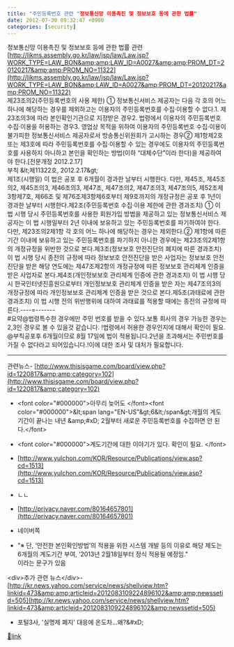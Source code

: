 ```yaml
---
title: "주민등록번호 관련 "정보통신망 이용촉진 및 정보보호 등에 관한 법률"
date: 2012-07-30 09:32:47 +0900
categories: [security]
---
```


정보통신망 이용촉진 및 정보보호 등에 관한 법률 관련[http://likms.assembly.go.kr/law/jsp/law/Law.jsp?WORK_TYPE=LAW_BON&amp;amp;LAW_ID=A0027&amp;amp;PROM_DT=20120217&amp;amp;PROM_NO=11322](http://likms.assembly.go.kr/law/jsp/law/Law.jsp?WORK_TYPE=LAW_BON&amp;LAW_ID=A0027&amp;PROM_DT=20120217&amp;PROM_NO=11322)  
제23조의2(주민등록번호의 사용 제한) ① 정보통신서비스 제공자는 다음 각 호의 어느 하나에 해당하는 경우를 제외하고는 이용자의 주민등록번호를 수집·이용할 수 없다.1. 제23조의3에 따라 본인확인기관으로 지정받은 경우2. 법령에서 이용자의 주민등록번호 수집·이용을 허용하는 경우3. 영업상 목적을 위하여 이용자의 주민등록번호 수집·이용이 불가피한 정보통신서비스 제공자로서 방송통신위원회가 고시하는 경우② 제1항제2호 또는 제3호에 따라 주민등록번호를 수집·이용할 수 있는 경우에도 이용자의 주민등록번호를 사용하지 아니하고 본인을 확인하는 방법(이하 “대체수단”이라 한다)을 제공하여야 한다.[전문개정 2012.2.17]   
부칙 &amp;lt;제11322호, 2012.2.17&amp;gt;  
제1조(시행일) 이 법은 공포 후 6개월이 경과한 날부터 시행한다. 다만, 제45조, 제45조의2, 제45조의3, 제46조의3, 제47조, 제47조의2, 제47조의3, 제47조의5, 제52조제3항제7호, 제66조 및 제76조제3항제6호부터 제9호까지의 개정규정은 공포 후 1년이 경과한 날부터 시행한다.제2조(주민등록번호 수집·이용 제한에 관한 경과조치) ① 이 법 시행 당시 주민등록번호를 사용한 회원가입 방법을 제공하고 있는 정보통신서비스 제공자는 이 법 시행일부터 2년 이내에 보유하고 있는 주민등록번호를 파기하여야 한다. 다만, 제23조의2제1항 각 호의 어느 하나에 해당하는 경우는 제외한다.② 제1항에 따른 기간 이내에 보유하고 있는 주민등록번호를 파기하지 아니한 경우에는 제23조의2제1항의 개정규정을 위반한 것으로 본다.제3조(정보보호 안전진단의 폐지에 따른 경과조치) 이 법 시행 당시 종전의 규정에 따라 정보보호 안전진단을 받은 사업자는 정보보호 안전진단을 받은 해당 연도에는 제47조제2항의 개정규정에 따른 정보보호 관리체계 인증을 받은 사업자로 본다.제4조(개인정보보호 관리체계 인증에 관한 경과조치) 이 법 시행 당시 한국인터넷진흥원으로부터 개인정보보호 관리체계 인증을 받은 자는 제47조의3의 개정규정에 따라 개인정보보호 관리체계 인증을 받은 것으로 본다.제5조(과태료에 관한 경과조치) 이 법 시행 전의 위반행위에 대하여 과태료를 적용할 때에는 종전의 규정에 따른다.----=-------  
#요약@법령특수한 경우에만 주민 번호를 받을 수 있다.보통 회사의 경우 가능한 경우는 2,3인 경우로 볼 수 있을것 같습니다. !법령에서 허용한 경우인지에 대해서 확인이 필요.  
@부칙공포후 6개월이므로 8월 17일에 법이 적용됩니다.2년을 초과해서는 주민번호를 가질 수 없다라고 되어있습니다.!이에 대한 조사 및 대처가 필요합니다.   
- - - - - -

관련뉴스- [http://www.thisisgame.com/board/view.php?id=1220817&amp;amp;category=102](http://www.thisisgame.com/board/view.php?id=1220817&amp;category=102)
- &lt;font color="#000000"&gt;아무리 늦어도 &lt;/font&gt;&lt;font color="#000000"&gt;&amp;lt;span lang="EN-US"&amp;gt;6&amp;lt;/span&amp;gt;개월의 계도기간이 끝나는 내년 &amp;amp;#xD;
2월부터 새로운 주민등록번호를 수집하면 안 된다.&lt;/font&gt;
- &lt;font color="#000000"&gt;계도기간에 대한 이야기가 있다. 확인이 필요. &lt;/font&gt;

- [http://www.yulchon.com/KOR/Resource/Publications/view.asp?cd=1513](http://www.yulchon.com/KOR/Resource/Publications/view.asp?cd=1513)
- ㄴㄴ

- [http://privacy.naver.com/80164657801](http://privacy.naver.com/80164657801)
- 네이버쪽
- "※ 단, ‘안전한 본인확인방법’의 적용을 위한 시스템 개발 등의 이유로 해당 제도는 6개월의 계도기간 부여, ‘2013년 2월18일부터 정식 적용될 예정임."  
이라는 문구가 있음


&lt;div&gt;추가 관련 뉴스&lt;/div&gt;- [http://kr.news.yahoo.com/service/news/shellview.htm?linkid=473&amp;amp;articleid=2012083109224896102&amp;amp;newssetid=505](http://kr.news.yahoo.com/service/news/shellview.htm?linkid=473&amp;articleid=2012083109224896102&amp;newssetid=505)
- 포털3사, '실명제 폐지' 대응에 온도차…왜?&amp;#xD;






[🔗link](http://www.mins01.com/mh/tech/read/788)
